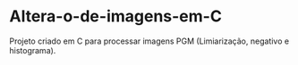 # Altera-o-de-imagens-em-C
Projeto criado em C para processar imagens PGM (Limiarização, negativo e histograma).
